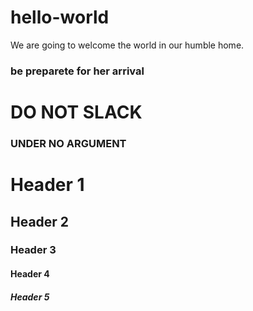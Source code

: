 # hello-world
We are going to welcome the world in our humble home.
### be preparete for her arrival

# DO NOT SLACK
### UNDER NO ARGUMENT

# Header 1
## Header 2
### Header 3
#### Header 4
##### Header 5
